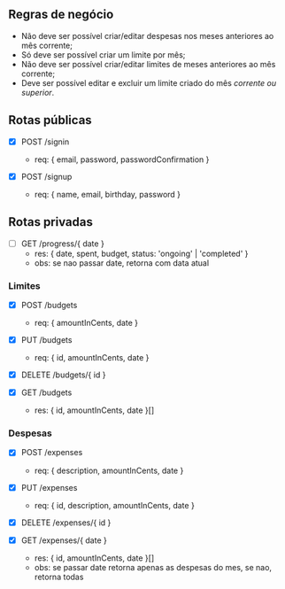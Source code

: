 ## Regras de negócio
- Não deve ser possível criar/editar despesas nos meses anteriores ao mês corrente;
- Só deve ser possível criar um limite por mês;
- Não deve ser possível criar/editar limites de meses anteriores ao mês corrente;
- Deve ser possível editar e excluir um limite criado do mês *corrente ou superior*.

## Rotas públicas

- [x] POST /signin
  - req: { email, password, passwordConfirmation }

- [x] POST /signup
  - req: { name, email, birthday, password }

## Rotas privadas

- [ ] GET /progress/{ date }
  - res: { date, spent, budget, status: 'ongoing' | 'completed' }
  - obs: se nao passar date, retorna com data atual 

### Limites

- [X] POST /budgets
  - req: { amountInCents, date }

- [X] PUT /budgets
  - req: { id, amountInCents, date }

- [X] DELETE /budgets/{ id }

- [X] GET /budgets
  - res: { id, amountInCents, date }[]

### Despesas

- [X] POST /expenses
  - req: { description, amountInCents, date }

- [X] PUT /expenses
  - req: { id, description, amountInCents, date }

- [X] DELETE /expenses/{ id }

- [X] GET /expenses/{ date }
  - res: { id, amountInCents, date }[]
  - obs: se passar date retorna apenas as despesas do mes, se nao, retorna todas
